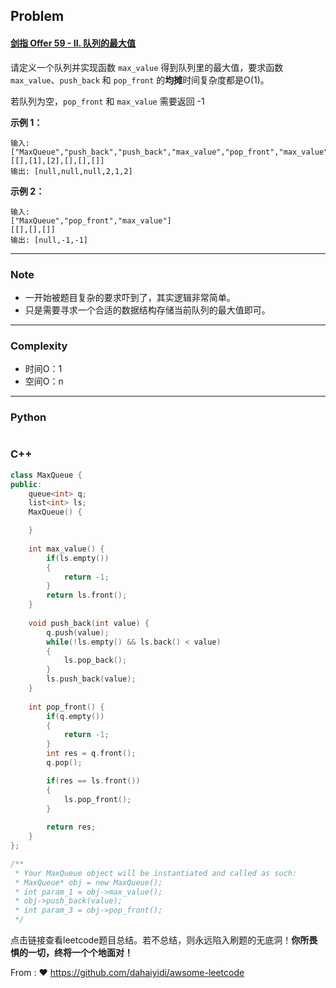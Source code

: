 ## Problem

#### [剑指 Offer 59 - II. 队列的最大值](https://leetcode.cn/problems/dui-lie-de-zui-da-zhi-lcof/)

请定义一个队列并实现函数 `max_value` 得到队列里的最大值，要求函数`max_value`、`push_back` 和 `pop_front` 的**均摊**时间复杂度都是O(1)。

若队列为空，`pop_front` 和 `max_value` 需要返回 -1

**示例 1：**

```
输入: 
["MaxQueue","push_back","push_back","max_value","pop_front","max_value"]
[[],[1],[2],[],[],[]]
输出: [null,null,null,2,1,2]
```

**示例 2：**

```
输入: 
["MaxQueue","pop_front","max_value"]
[[],[],[]]
输出: [null,-1,-1]
```

 

------

### Note

- 一开始被题目复杂的要求吓到了，其实逻辑非常简单。
- 只是需要寻求一个合适的数据结构存储当前队列的最大值即可。

------

### Complexity

- 时间O：1
- 空间O：n

------

### Python

```python

```

### C++

```C++
class MaxQueue {
public:
    queue<int> q;
    list<int> ls;
    MaxQueue() {

    }
    
    int max_value() {
        if(ls.empty())
        {
            return -1;
        }
        return ls.front();
    }
    
    void push_back(int value) {
        q.push(value);
        while(!ls.empty() && ls.back() < value)
        {
            ls.pop_back();
        }
        ls.push_back(value);
    }
    
    int pop_front() {
        if(q.empty())
        {
            return -1;
        }
        int res = q.front();
        q.pop();

        if(res == ls.front())
        {
            ls.pop_front();
        }
        
        return res;
    }
};

/**
 * Your MaxQueue object will be instantiated and called as such:
 * MaxQueue* obj = new MaxQueue();
 * int param_1 = obj->max_value();
 * obj->push_back(value);
 * int param_3 = obj->pop_front();
 */
```

点击链接查看leetcode题目总结。若不总结，则永远陷入刷题的无底洞！**你所畏惧的一切，终将一个个地面对！**

From : :heart: https://github.com/dahaiyidi/awsome-leetcode

